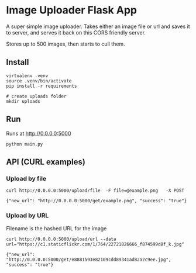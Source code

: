 # Image Uploader Flask App
A super simple image uploader. Takes either an image file or url and saves it to server, and serves it back on this CORS friendly server.

Stores up to 500 images, then starts to cull them.

## Install

```
virtualenv .venv
source .venv/bin/activate
pip install -r requirements

# create uploads folder
mkdir uploads
```

## Run

Runs at http://0.0.0.0:5000

```
python main.py
```

## API (CURL examples)

### Upload by file

```
curl http://0.0.0.0:5000/upload/file  -F file=@example.png   -X POST

{"new_url": "http://0.0.0.0:5000/get/example.png", "success": "true"}
```

### Upload by URL

Filename is the hashed URL for the image

```
curl http://0.0.0.0:5000/upload/url --data url="https://c1.staticflickr.com/1/764/22721826666_f874599d8f_k.jpg"

{"new_url": "http://0.0.0.0:5000/get/e8881593e82109cdd89341ad82a2c9ee.jpg", "success": "true"}
```